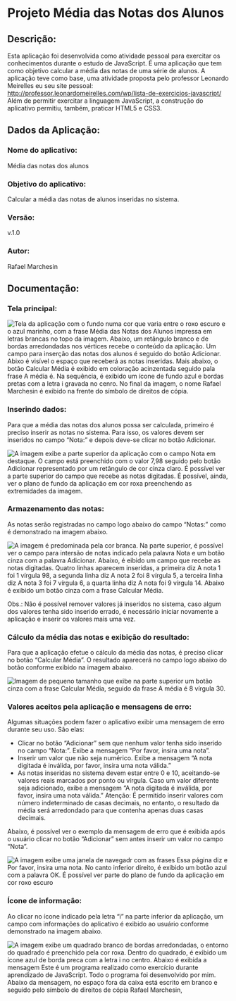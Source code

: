 # Projeto Média das Notas dos Alunos

## Descrição:
Esta aplicação foi desenvolvida como atividade pessoal para exercitar os conhecimentos durante o estudo de JavaScript. É uma aplicação que tem como objetivo calcular a média das notas de uma série de alunos.
A aplicação teve como base, uma atividade proposta pelo professor Leonardo Meirelles eu seu site pessoal:
http://professor.leonardomeirelles.com/wp/lista-de-exercicios-javascript/
Além de permitir exercitar a linguagem JavaScript, a construção do aplicativo permitiu, também, praticar HTML5 e CSS3.

## Dados da Aplicação:
### Nome do aplicativo:
Média das notas dos alunos

### Objetivo do aplicativo:
Calcular a média das notas de alunos inseridas no sistema.

### Versão:
v.1.0

### Autor:
Rafael Marchesin

## Documentação:
### Tela principal:

![Tela da aplicação com o fundo numa cor que varia entre o roxo escuro e o azul marinho, com a frase Média das Notas dos Alunos impressa em letras brancas no topo da imagem. Abaixo, um retângulo branco e de bordas arredondadas nos vértices recebe o conteúdo da aplicação. Um campo para inserção das notas dos alunos é seguido do botão Adicionar. Abixo é visível o espaço que receberá as notas inseridas. Mais abaixo, o botão Calcular Média é exibido em coloração acinzentada seguido pala frase A média é. Na sequência, é exibido um ícone de fundo azul e bordas pretas com a letra i gravada no cenro. No final da imagem, o nome Rafael Marchesin é exibido na frente do símbolo de direitos de cópia.](https://raw.githubusercontent.com/rafaelmarchesin/media-notas/master/documentacao/tela-principal.jpg)

### Inserindo dados:
Para que a média das notas dos alunos possa ser calculada, primeiro é preciso inserir as notas no sistema. Para isso, os valores devem ser inseridos no campo “Nota:” e depois deve-se clicar no botão Adicionar. 

![A imagem exibe a parte superior da aplicação com o campo Nota em destaque. O campo está preenchido com o valor 7,98 seguido pelo botão Adicionar representado por um retângulo de cor cinza claro. É possível ver a parte superior do campo que recebe as notas digitadas. É possível, ainda, ver o plano de fundo da aplicação em cor roxa preenchendo as extremidades da imagem.](https://raw.githubusercontent.com/rafaelmarchesin/media-notas/master/documentacao/insere-nota.jpg)

### Armazenamento das notas:
As notas serão registradas no campo logo abaixo do campo “Notas:” como é demonstrado na imagem abaixo.

![A imagem é predominada pela cor branca. Na parte superior, é possível ver o campo para intersão de notas indicado pela palavra Nota e um botão cinza com a palavra Adicionar. Abaixo, é eibido um campo que recebe as notas digitadas. Quatro linhas aparecem inseridas, a primeira diz A nota 1 foi 1 vírgula 98, a segunda linha diz A nota 2 foi 8 vírgula 5, a terceira linha diz A nota 3 foi 7 vírgula 6, a quarta linha diz A nota foi 9 vírgula 14. Abaixo é exibido um botão cinza com a frase Calcular Média.](https://raw.githubusercontent.com/rafaelmarchesin/media-notas/master/documentacao/armazena-notas.jpg)

Obs.: Não é possível remover valores já inseridos no sistema, caso algum dos valores tenha sido inserido errado, é necessário iniciar novamente a aplicação e inserir os valores mais uma vez.

### Cálculo da média das notas e exibição do resultado:
Para que a aplicação efetue o cálculo da média das notas, é preciso clicar no botão “Calcular Média”. O resultado aparecerá no campo logo abaixo do botão conforme exibido na imagem abaixo.

![Imagem de pequeno tamanho que exibe na parte superior um botão cinza com a frase Calcular Média, seguido da frase A média é 8 vírgula 30.](https://raw.githubusercontent.com/rafaelmarchesin/media-notas/master/documentacao/resultado-media.jpg)

### Valores aceitos pela aplicação e mensagens de erro:
Algumas situações podem fazer o aplicativo exibir uma mensagem de erro durante seu uso. São elas:
- Clicar no botão “Adicionar” sem que nenhum valor tenha sido inserido no campo “Nota:”. Exibe a mensagem “Por favor, insira uma nota”.
- Inserir um valor que não seja numérico. Exibe a mensagem “A nota digitada é inválida, por favor, insira uma nota válida.”
- As notas inseridas no sistema devem estar entre 0 e 10, aceitando-se valores reais marcados por ponto ou vírgula. Caso um valor diferente seja adicionado, exibe a mensagem “A nota digitada é inválida, por favor, insira uma nota válida.”
Atenção: É permitido inserir valores com número indeterminado de casas decimais, no entanto, o resultado da média será arredondado para que contenha apenas duas casas decimais.

Abaixo, é possível ver o exemplo da mensagem de erro que é exibida após o usuário clicar no botão “Adicionar” sem antes inserir um valor no campo “Nota”.

![A imagem exibe uma janela de navegadr com as frases Essa página diz e Por favor, insira uma nota. No canto inferior direito, é exibido um botão azul com a palavra OK. É possível ver parte do plano de fundo da aplicação em cor roxo escuro](https://raw.githubusercontent.com/rafaelmarchesin/media-notas/master/documentacao/mensagem-sem-valor-inserido.jpg)

### Ícone de informação:
Ao clicar no ícone indicado pela letra “i” na parte inferior da aplicação, um campo com informações do aplicativo é exibido ao usuário conforme demonstrado na imagem abaixo.

![A imagem exibe um quadrado branco de bordas arredondadas, o entorno do quadrado é preenchido pela cor roxa. Dentro do quadrado, é exibido um ícone azul de borda preca com a letra i no centro. Abaixo é exibida a mensagem Este é um programa realizado como exercício durante aprendizado de JavaScript. Todo o programa foi desenvolvido por mim. Abaixo da mensagem, no espaço fora da caixa está escrito em branco e seguido pelo símbolo de direitos de cópia Rafael Marchesin,](https://raw.githubusercontent.com/rafaelmarchesin/media-notas/master/documentacao/informacao.jpg)
